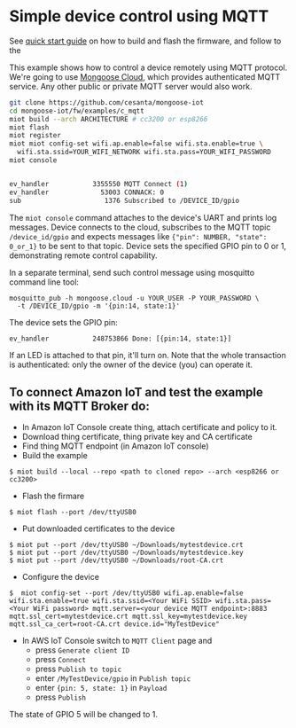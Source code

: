 # Simple device control using MQTT

See [quick start guide](https://mongoose-iot.com/docs/#/quickstart/overview.md/)
on how to build and flash the firmware, and follow to the

This example shows how to control a device remotely using MQTT protocol.
We're going to use [Mongoose Cloud](http://mongoose.cloud),
which provides authenticated MQTT service. Any other public or private MQTT
server would also work.

```bash
git clone https://github.com/cesanta/mongoose-iot
cd mongoose-iot/fw/examples/c_mqtt
miot build --arch ARCHITECTURE # cc3200 or esp8266
miot flash
miot register
miot miot config-set wifi.ap.enable=false wifi.sta.enable=true \
  wifi.sta.ssid=YOUR_WIFI_NETWORK wifi.sta.pass=YOUR_WIFI_PASSWORD
miot console


ev_handler           3355550 MQTT Connect (1)
ev_handler             53003 CONNACK: 0
sub                     1376 Subscribed to /DEVICE_ID/gpio
```

The `miot console` command attaches to the device's UART and prints log
messages. Device connects to the cloud, subscribes to the MQTT topic
`/device_id/gpio` and expects messages like
`{"pin": NUMBER, "state": 0_or_1}` to be sent to that topic.
Device sets the specified GPIO pin to 0 or 1, demonstrating remote control
capability.

In a separate terminal, send such control message using mosquitto command line
tool:

```
mosquitto_pub -h mongoose.cloud -u YOUR_USER -P YOUR_PASSWORD \
  -t /DEVICE_ID/gpio -m '{pin:14, state:1}'
```
The device sets the GPIO pin:

```
ev_handler           248753866 Done: [{pin:14, state:1}]
```

If an LED is attached to that pin, it'll turn on. Note that the whole
transaction is authenticated: only the owner of the device (you) can operate it.

## To connect Amazon IoT and test the example with its MQTT Broker do:
- In Amazon IoT Console create thing, attach certificate and policy to it.
- Download thing certificate, thing private key and CA certificate
- Find thing MQTT endpoint (in Amazon IoT console)
- Build the example
```
$ miot build --local --repo <path to cloned repo> --arch <esp8266 or cc3200>
```
- Flash the firmare
```
$ miot flash --port /dev/ttyUSB0
```
- Put downloaded certificates to the device
```
$ miot put --port /dev/ttyUSB0 ~/Downloads/mytestdevice.crt
$ miot put --port /dev/ttyUSB0 ~/Downloads/mytestdevice.key
$ miot put --port /dev/ttyUSB0 ~/Downloads/root-CA.crt
```
- Configure the device
```
$  miot config-set --port /dev/ttyUSB0 wifi.ap.enable=false wifi.sta.enable=true wifi.sta.ssid=<Your WiFi SSID> wifi.sta.pass=<Your WiFi password> mqtt.server=<your device MQTT endpoint>:8883 mqtt.ssl_cert=mytestdevice.crt mqtt.ssl_key=mytestdevice.key mqtt.ssl_ca_cert=root-CA.crt device.id="MyTestDevice"
```
- In AWS IoT Console switch to `MQTT Client` page and
  - press `Generate client ID`
  - press `Connect`
  - press `Publish to topic`
  - enter `/MyTestDevice/gpio` in `Publish topic`
  - enter `{pin: 5, state: 1}` in `Payload`
  - press `Publish`

The state of GPIO 5 will be changed to 1.
